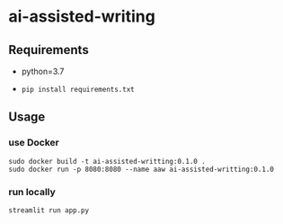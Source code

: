 # ai-assisted-writing

## Requirements
- python=3.7
- ```
  pip install requirements.txt
  ```

## Usage
### use Docker
```angular2html
sudo docker build -t ai-assisted-writting:0.1.0 .
sudo docker run -p 8080:8080 --name aaw ai-assisted-writting:0.1.0
```

### run locally
```angular2html
streamlit run app.py
```